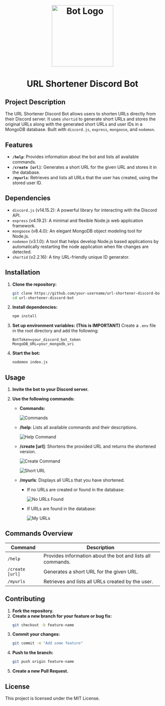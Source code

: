 # <p align="center"><img src="./assets/http.png" alt="Bot Logo" width="200" height="200"></p>

# <p align="center">URL Shortener Discord Bot</p>

## Project Description

The URL Shortener Discord Bot allows users to shorten URLs directly from their Discord server. It uses `shortid` to generate short URLs and stores the original URLs along with the generated short URLs and user IDs in a MongoDB database. Built with `discord.js`, `express`, `mongoose`, and `nodemon`.

## Features

-   **`/help`**: Provides information about the bot and lists all available commands.
-   **`/create [url]`**: Generates a short URL for the given URL and stores it in the database.
-   **`/myurls`**: Retrieves and lists all URLs that the user has created, using the stored user ID.

## Dependencies

-   `discord.js` (v14.15.2): A powerful library for interacting with the Discord API.
-   `express` (v4.19.2): A minimal and flexible Node.js web application framework.
-   `mongoose` (v8.4.0): An elegant MongoDB object modeling tool for Node.js.
-   `nodemon` (v3.1.0): A tool that helps develop Node.js based applications by automatically restarting the node application when file changes are detected.
-   `shortid` (v2.2.16): A tiny URL-friendly unique ID generator.

## Installation

1. **Clone the repository:**

    ```bash
    git clone https://github.com/your-username/url-shortener-discord-bot.git
    cd url-shortener-discord-bot
    ```

2. **Install dependencies:**

    ```bash
    npm install
    ```

3. **Set up environment variables: (This is IMPORTANT)**
   Create a `.env` file in the root directory and add the following:

    ```env
    BotToken=your_discord_bot_token
    MongoDB_URL=your_mongodb_uri
    ```

4. **Start the bot:**
    ```bash
    nodemon index.js
    ```

## Usage

1. **Invite the bot to your Discord server.**
2. **Use the following commands:**

    - **Commands:**

        ![Commands](./assets/commands.png)

    - **/help**: Lists all available commands and their descriptions.

        ![Help Command](./assets/help.png)

    - **/create [url]**: Shortens the provided URL and returns the shortened version.

        ![Create Command](./assets/create.png)

        ![Short URL](./assets/short%20url.png)

    - **/myurls**: Displays all URLs that you have shortened.

        - If no URLs are created or found in the database:

            ![No URLs Found](./assets/myurls%20if%20no%20urls%20created.png)

        - If URLs are found in the database:

            ![My URLs](./assets/myurls.png)

## Commands Overview

| Command         | Description                                                |
| --------------- | ---------------------------------------------------------- |
| `/help`         | Provides information about the bot and lists all commands. |
| `/create [url]` | Generates a short URL for the given URL.                   |
| `/myurls`       | Retrieves and lists all URLs created by the user.          |

## Contributing

1. **Fork the repository.**
2. **Create a new branch for your feature or bug fix:**
    ```bash
    git checkout -b feature-name
    ```
3. **Commit your changes:**
    ```bash
    git commit -m "Add some feature"
    ```
4. **Push to the branch:**
    ```bash
    git push origin feature-name
    ```
5. **Create a new Pull Request.**

## License

This project is licensed under the MIT License.
